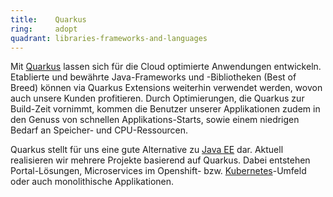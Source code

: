 ```yaml
---
title:    Quarkus  
ring:     adopt  
quadrant: libraries-frameworks-and-languages
---
```


Mit [Quarkus][quarkus] lassen sich für die Cloud optimierte Anwendungen entwickeln. Etablierte und bewährte
Java-Frameworks und -Bibliotheken (Best of Breed) können via Quarkus Extensions weiterhin verwendet werden, wovon auch
unsere Kunden profitieren. Durch Optimierungen, die Quarkus zur Build-Zeit vornimmt, kommen die Benutzer unserer
Applikationen zudem in den Genuss von schnellen Applikations-Starts, sowie einem niedrigen Bedarf an Speicher- und
CPU-Ressourcen.

Quarkus stellt für uns eine gute Alternative zu [Java EE][jee] dar. Aktuell realisieren wir mehrere Projekte basierend
auf Quarkus. Dabei entstehen Portal-Lösungen, Microservices im Openshift- bzw. [Kubernetes][kubernetes]-Umfeld oder auch
monolithische Applikationen.

[quarkus]: https://quarkus.io/
[jee]: ../libraries-frameworks-and-languages/java-ee.html
[kubernetes]: ../platforms/kubernetes.html


